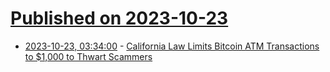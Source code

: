 # [Published on 2023-10-23](index.md)

* [2023-10-23, 03:34:00](https://yro.slashdot.org/story/23/10/22/239257/california-law-limits-bitcoin-atm-transactions-to-1000-to-thwart-scammers?utm_source=rss1.0mainlinkanon&utm_medium=feed) - [California Law Limits Bitcoin ATM Transactions to $1,000 to Thwart Scammers](https://yro.slashdot.org/story/23/10/22/239257/california-law-limits-bitcoin-atm-transactions-to-1000-to-thwart-scammers?utm_source=rss1.0mainlinkanon&utm_medium=feed)
